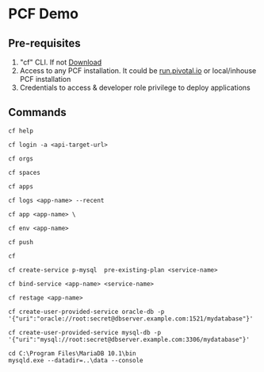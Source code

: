 # PCF Demo

## Pre-requisites
1. "cf" CLI. If not [Download](https://github.com/cloudfoundry/cli/releases) 
2. Access to any PCF installation. It could be [run.pivotal.io](http://run.pivotal.io) or local/inhouse PCF installation
3. Credentials to access & developer role privilege to deploy applications

## Commands

``` 
cf help 
```

```
cf login -a <api-target-url>
```

```
cf orgs
```

```
cf spaces
```

``` 
cf apps 
```

``` 
cf logs <app-name> --recent 
```

```
cf app <app-name> \
```

```
cf env <app-name>
```

```
cf push 
```

``` 
cf 
```

``` 
cf create-service p-mysql  pre-existing-plan <service-name> 
```

``` 
cf bind-service <app-name> <service-name>
```

```
cf restage <app-name>
```

```
cf create-user-provided-service oracle-db -p '{"uri":"oracle://root:secret@dbserver.example.com:1521/mydatabase"}'
```

```
cf create-user-provided-service mysql-db -p '{"uri":"mysql://root:secret@dbserver.example.com:3306/mydatabase"}'
```

``` 
cd C:\Program Files\MariaDB 10.1\bin 
mysqld.exe --datadir=..\data --console
```
